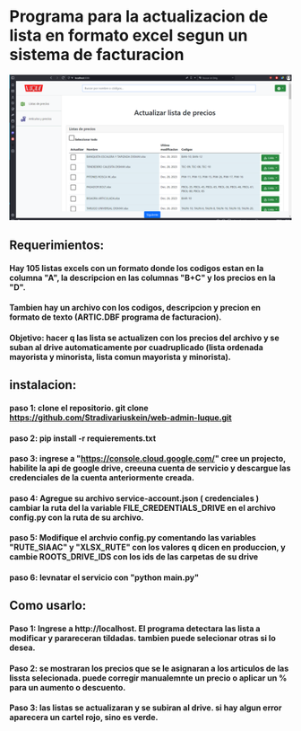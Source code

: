 # Programa para la actualizacion de lista en formato excel segun un sistema de facturacion

![ilustration home page](server/imgs/ilustration.png)


## Requerimientos:
#### Hay 105 listas excels con un formato donde los codigos estan en la columna "A", la descripcion en las columnas "B+C" y los precios en la "D".

#### Tambien hay un archivo con los codigos, descripcion y precion en formato de texto (ARTIC.DBF programa de facturacion).

#### Objetivo: hacer q las lista se actualizen con los precios del archivo y se suban al drive automaticamente por cuadruplicado (lista ordenada mayorista y minorista, lista comun mayorista y minorista).

## instalacion:

#### paso 1: clone el repositorio. git clone https://github.com/Stradivariuskein/web-admin-luque.git

#### paso 2: pip install -r requierements.txt

#### paso 3: ingrese a "https://console.cloud.google.com/" cree un projecto, habilite la api de google drive, creeuna cuenta de servicio y descargue las credenciales de la cuenta anteriormente creada. 

#### paso 4: Agregue su archivo service-account.json ( credenciales ) cambiar la ruta del la variable FILE_CREDENTIALS_DRIVE en el archivo config.py con la ruta de su archivo.

#### paso 5: Modifique el archvio config.py comentando las variables "RUTE_SIAAC" y "XLSX_RUTE" con los valores q dicen en produccion, y cambie ROOTS_DRIVE_IDS con los ids de las carpetas de su drive

#### paso 6: levnatar el servicio con "python main.py"

## Como usarlo:

#### Paso 1: Ingrese a http://localhost. El programa detectara las lista a modificar y parareceran tildadas. tambien puede selecionar otras si lo desea.

#### Paso 2: se mostraran los precios que se le asignaran a los articulos de las lissta selecionada. puede corregir manualemnte un precio o aplicar un % para un aumento o descuento.

#### Paso 3: las listas se actualizaran y se subiran al drive. si hay algun error aparecera un cartel rojo, sino es verde.
